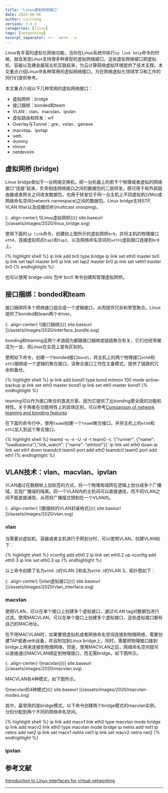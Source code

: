```yaml
---
title: 'Linux虚拟网络接口'
date: 2020-06-06
author: csulrong
version: 3.4.3
categories: [linux]
tags: [networking]
excerpt_separator: <!-- more -->
---
```


Linux有丰富的虚拟化网络功能，当你在Linux系统中执行`ip link help`命令的时候，就会发现Linux支持很多种类型的虚拟网络接口，这些虚拟网络接口把虚拟机、容器以及裸金属宿主机互联起来，为云计算网络虚拟环境提供了技术支撑。本文重点介绍Linux中各种常用的虚拟网络接口，为在网络虚拟化领域学习和工作的同行们提供参考。

<!-- more -->

本文重点介绍以下几种常用的虚拟网络接口：
- 虚拟网桥：bridge
- 接口捆绑：bonded和team
- VLAN：vlan、macvlan、ipvlan
- 虚拟路由和转发：vrf
- Overlay与Tunnel：gre、vxlan、geneve
- macvtap、ipvtap
- veth
- dummy
- nlmon
- netdevsim

## 虚拟网桥 (bridge)

Linux bridge类似于一台网络交换机，把一台机器上的若干个物理或者虚拟的网络接口“连接”起来，负责相连网络接口之间的数据包的二层转发，既可用于和外部路由器或者网关之间收发数据包，也用于转发位于同一台主机上不同虚拟机(VMs)或网络命名空间(network namespace)之间的数据包。Linux bridge支持STP, VLAN filter以及组播侦听(multicast snooping)。

{: .align-center}
![Linux虚拟网桥]({{ site.baseurl }}/assets/images/2020/linux_bridge.svg)

使用下面的`ip link`命令，创建如上图所示的虚拟网桥`br0`，并将主机的物理接口`eth0`、连接虚拟机的`tap1`和`tap2`、以及网络命名空间的`veth1`虚拟接口连接到`br0`上。

{% highlight shell %}
ip link add br0 type bridge
ip link set eth0 master br0
ip link set tap1 master br0
ip link set tap2 master br0
ip link set veth1 master br0
{% endhighlight %}

<div class="note info">
  <p>也可以使用`bridge-utils`包中`brctl`命令创建和管理虚拟网桥。</p>
</div>

## 接口捆绑：bonded和team

接口捆绑将多个网络接口组合成一个逻辑接口，从而提供冗余和带宽聚合。Linux提供了bonded和team两个driver。

{: .align-center}
![接口捆绑]({{ site.baseurl }}/assets/images/2020/interface_bundle.svg)

bonding和teaming这两个术语因为都跟接口捆绑或链路聚合有关，它们也经常被混为一谈，但Linux在实现上是有区别的。

使用如下命令，创建一个bonded接口`bond1`，将主机上的两个物理接口`eth0`和`eth1`捆绑成一个逻辑的聚合接口，该聚合接口工作在主备模式，提供了链路的冗余和备份。

{% highlight shell %}
ip link add bond1 type bond miimon 100 mode active-backup
ip link set eth0 master bond1
ip link set eth1 master bond1
{% endhighlight %}

teaming可以作为接口聚合的首选方案，因为它提供了比bonding更全面的功能和特性。关于两者在功能特性上的具体区别，可以参考[Comparison of network teaming and bonding features](https://access.redhat.com/documentation/en-us/red_hat_enterprise_linux/8/html/configuring_and_managing_networking/configuring-network-teaming_configuring-and-managing-networking#comparison-of-network-teaming-and-bonding-features_configuring-network-teaming)

在下面的命令行中，使用`teamd`创建一个`team0`聚合接口，并将主机上的`eth0`和`eth1`加入到这个聚合接口。

{% highlight shell %}
teamd -o -n -U -d -t team0 -c '{"runner": {"name": "loadbalance"},"link_watch": {"name": "ethtool"}}'
ip link set eth0 down
ip link set eth1 down
teamdctl team0 port add eth0
teamdctl team0 port add eth1
{% endhighlight %}

## VLAN技术：vlan、macvlan、ipvlan

VLAN通过在数据帧上加标签的方式，将一个物理局域网在逻辑上划分成多个广播域，实现广播域的隔离。同一个VLAN内的主机间可以直接通信，而不同VLAN之间不能直接通信，从而将广播报文限制在一个VLAN内。

{: .align-center}
![数据帧的VLAN封装格式]({{ site.baseurl }}/assets/images/2020/vlan.svg)


### vlan
当需要对虚拟机、容器或者主机进行子网划分时，可以使用VLAN。创建VLAN如下：

{% highlight shell %}
vconfig add eth0 2
ip link set eth0.2 up
vconfig add eth0 3
ip link set eth0.3 up
{% endhighlight %}

以上命令创建了名为`eth0.2`的VLAN 2和名为`eth0.3`的VLAN 3。拓扑图如下：

{: .align-center}
![vlan虚拟接口]({{ site.baseurl }}/assets/images/2020/vlan_interface.svg)

### macvlan

使用VLAN，可以在单个接口上创建多个虚拟接口，通过VLAN tag对数据包进行过滤。使用MACVLAN，可以在单个接口上创建多个虚拟接口，这些虚拟接口都有自己的MAC地址。

在不用MACVLAN时，如果要把虚拟机或者网络命名空间连接到物理网络，需要创建TAP或者veth设备，并且附加到Linux bridge上，同时，需要把物理接口接到bridge上用来连接到物理网络。但是，使用MACVLAN之后，网络命名空间就可以直接通过MACVLAN绑定到物理接口，而无需bridge。如下图所示。

{: .align-center}
![macvlan]({{ site.baseurl }}/assets/images/2020/macvlan.svg)

MACVLAN有4种模式，如下图所示。

![macvlan的4种模式]({{ site.baseurl }}/assets/images/2020/macvlan-modes.svg)

其中，最常用的是bridge模式。以下命令创建两个bridge模式的macvlan实例，分别分配到两个不同的网络命名空间。

{% highlight shell %}
ip link add macv1 link eth0 type macvlan mode bridge
ip link add macv2 link eth0 type macvlan mode bridge
ip netns add net1
ip netns add net2
ip link set macv1 netns net1
ip link set macv2 netns net2
{% endhighlight %}

### ipvlan



## 参考文献

[Introduction to Linux interfaces for virtual networking](https://developers.redhat.com/blog/2018/10/22/introduction-to-linux-interfaces-for-virtual-networking/)


-----------------
